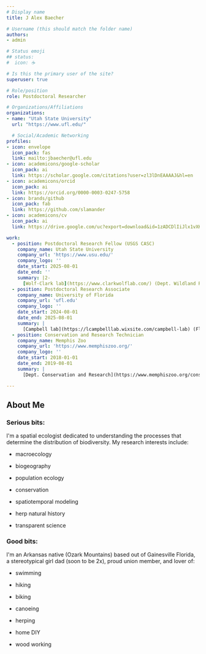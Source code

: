 ```yaml
---
# Display name
title: J Alex Baecher

# Username (this should match the folder name)
authors:
- admin

# Status emoji
## status:
#  icon: ☕️

# Is this the primary user of the site?
superuser: true

# Role/position
role: Postdoctoral Researcher 

# Organizations/Affiliations
organizations:
- name: "Utah State University"
  url: "https://www.ufl.edu/"

  # Social/Academic Networking
profiles:
- icon: envelope
  icon_pack: fas
  link: mailto:jbaecher@ufl.edu 
- icon: academicons/google-scholar
  icon_pack: ai
  link: https://scholar.google.com/citations?user=zl3lDnEAAAAJ&hl=en
- icon: academicons/orcid
  icon_pack: ai
  link: https://orcid.org/0000-0003-0247-5758
- icon: brands/github
  icon_pack: fab
  link: https://github.com/slamander
- icon: academicons/cv
  icon_pack: ai
  link: https://drive.google.com/uc?export=download&id=1zADCDlIiJlx1vXKQ6NdMLwTZm7E6sS29  

work:
  - position: Postdoctoral Research Fellow (USGS CASC)
    company_name: Utah State University 
    company_url: 'https://www.usu.edu/'
    company_logo: ''
    date_start: 2025-08-01
    date_end: ''
    summary: |2-
      [Wolf-Clark lab](https://www.clarkwolflab.com/) (Dept. Wildland Resources) & [Stuber lab](https://efstuber.wixsite.com/xscaleeco/) (USGS)
  - position: Postdoctoral Research Associate
    company_name: University of Florida
    company_url: 'ufl.edu'
    company_logo: ''
    date_start: 2024-08-01
    date_end: 2025-08-01
    summary: |
      [Campbell lab](https://lcampbelllab.wixsite.com/campbell-lab) (Florida Medical Entomology Lab) & [Guralnick lab](https://www.gurlab.net/) (Florida Natural History Museum)
  - position: Conservation and Research Technician
    company_name: Memphis Zoo
    company_url: 'https://www.memphiszoo.org/'
    company_logo: ''
    date_start: 2018-01-01
    date_end: 2019-08-01
    summary: |
      [Dept. Conservation and Research](https://www.memphiszoo.org/conservation)

---
```

## About Me
<div class="grid grid-cols-1 md:grid-cols-2 gap-6">
  <div>
    <h3>Serious bits: </h3>
    <p>I'm a spatial ecologist dedicated to understanding the processes that determine the distribution of biodiversity. My research interests include:  </p>
    <p>

- macroecology

- biogeography

- population ecology

- conservation

- spatiotemporal modeling

- herp natural history

- transparent science

</p>
  </div>
  <div>
    <h3>Good bits:</h3>
    <p>I'm an Arkansas native (Ozark Mountains) based out of Gainesville Florida, a stereotypical girl dad (soon to be 2x), proud union member, and lover of: </p>
    <p>

- swimming

- hiking

- biking

- canoeing

- herping 

- home DIY

- wood working

</p>
  </div>
</div>